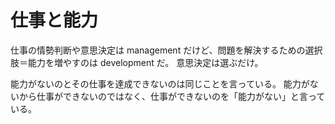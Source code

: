 # 仕事と能力

仕事の情勢判断や意思決定は management だけど、問題を解決するための選択肢＝能力を増やすのは development だ。
意思決定は選ぶだけ。

能力がないのとその仕事を達成できないのは同じことを言っている。
能力がないから仕事ができないのではなく、仕事ができないのを「能力がない」と言っている。
